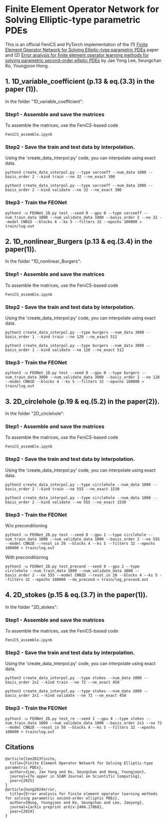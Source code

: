 # Finite Element Operator Network for Solving Elliptic-type parametric PDEs

This is an official FeniCS and PyTorch implementation of the (1) [Finite Element Operator Network for Solving Elliptic-type parametric PDEs](https://arxiv.org/abs/2308.04690) paper and (2) [Error analysis for finite element operator learning methods for solving parametric second-order elliptic PDEs](https://arxiv.org/abs/2404.17868)  by Jae Yong Lee, Seungchan Ko, Youngjoon Hong.


## 1. 1D_variable_coefficient (p.13 & eq.(3.3) in the paper (1)).

In the folder "1D_variable_coefficient":

### Step1 - Assemble and save the matrices
To assemble the matrices, use the FeniCS-based code
```
FeniCS_assemble.ipynb
```

### Step2 - Save the train and test data by interpolation.
Using the 'create_data_interpol.py' code, you can interpolate using exact data.
```
python3 create_data_interpol.py --type varcoeff --num_data 1000 --basis_order 2 --kind train --ne 32 --ne_exact 300
```
```
python3 create_data_interpol.py --type varcoeff --num_data 1000 --basis_order 2 --kind validate --ne 32 --ne_exact 300
```

### Step3 - Train the FEONet
```
python3 -u FEONet_1D.py test --seed 0 --gpu 0 --type varcoeff --num_train_data 1000 --num_validate_data 1000 --basis_order 2 --ne 32 --model CNN1D --blocks 4 --ks 5 --filters 32 --epochs 100000 > train/log.out
```



## 2. 1D_nonlinear_Burgers (p.13 & eq.(3.4) in the paper(1)).

In the folder "1D_nonlinear_Burgers":

### Step1 - Assemble and save the matrices
To assemble the matrices, use the FeniCS-based code
```
FeniCS_assemble.ipynb
```

### Step2 - Save the train and test data by interpolation.
Using the 'create_data_interpol.py' code, you can interpolate using exact data.
```
python3 create_data_interpol.py --type burgers --num_data 3000 --basis_order 1 --kind train --ne 128 --ne_exact 512
```
```
python3 create_data_interpol.py --type burgers --num_data 3000 --basis_order 1 --kind validate --ne 128 --ne_exact 512
```

### Step3 - Train the FEONet
```
python3 -u FEONet_1D.py test --seed 0 --gpu 0 --type burgers --num_train_data 3000 --num_validate_data 3000 --basis_order 1 --ne 128 --model CNN1D --blocks 4 --ks 5 --filters 32 --epochs 100000 > train/log.out
```


## 3. 2D_circlehole (p.19 & eq.(5.2) in the paper(2)).

In the folder "2D_circlehole":

### Step1 - Assemble and save the matrices
To assemble the matrices, use the FeniCS-based code
```
FeniCS_assemble.ipynb
```

### Step2 - Save the train and test data by interpolation.
Using the 'create_data_interpol.py' code, you can interpolate using exact data.
```
python3 create_data_interpol.py --type circlehole --num_data 1000 --basis_order 2 --kind train --ne 555 --ne_exact 1530
```
```
python3 create_data_interpol.py --type circlehole --num_data 1000 --basis_order 2 --kind validate --ne 555 --ne_exact 1530
```

### Step3 - Train the FEONet
W/o preconditioning
```
python3 -u FEONet_2D.py test --seed 0 --gpu 1 --type circlehole --num_train_data 1000 --num_validate_data 1000 --basis_order 2 --ne 555 --model CNN2D --resol_in 20 --blocks 4 --ks 5 --filters 32 --epochs 100000 > train/log.out
```

With preconditioning
```
python3 -u FEONet_2D.py test_precond --seed 0 --gpu 2 --type circlehole --num_train_data 1000 --num_validate_data 1000 --basis_order 2 --ne 555 --model CNN2D --resol_in 20 --blocks 4 --ks 5 --filters 32 --epochs 100000 --do_precond > train/log_precond.out
```

## 4. 2D_stokes (p.15 & eq.(3.7) in the paper(1)).

In the folder "2D_stokes":

### Step1 - Assemble and save the matrices
To assemble the matrices, use the FeniCS-based code
```
FeniCS_assemble.ipynb
```

### Step2 - Save the train and test data by interpolation.
Using the 'create_data_interpol.py' code, you can interpolate using exact data.
```
python3 create_data_interpol.py --type stokes --num_data 1000 --basis_order 2x1 --kind train --ne 72 --ne_exact 450
```
```
python3 create_data_interpol.py --type stokes --num_data 1000 --basis_order 2x1 --kind validate --ne 72 --ne_exact 450
```

### Step3 - Train the FEONet
```
python3 -u FEONet_2D.py test_re --seed 1 --gpu 4 --type stokes --num_train_data 1000 --num_validate_data 1000 --basis_order 2x1 --ne 72 --model CNN2D --resol_in 50 --blocks 4 --ks 5 --filters 32 --epochs 100000 > train/log.out
```
## Citations

```
@article{lee2023finite,
  title={Finite Element Operator Network for Solving Elliptic-type parametric PDEs},
  author={Lee, Jae Yong and Ko, Seungchan and Hong, Youngjoon},
  journal={To apper in SIAM Journal on Scientific Computing},
  year={2025}
}
@article{hong2024error,
  title={Error analysis for finite element operator learning methods for solving parametric second-order elliptic PDEs},
  author={Hong, Youngjoon and Ko, Seungchan and Lee, Jaeyong},
  journal={arXiv preprint arXiv:2404.17868},
  year={2024}
}
```